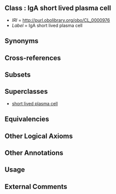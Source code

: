 
## Class : IgA short lived plasma cell

 * *IRI* = http://purl.obolibrary.org/obo/CL_0000976
 * *Label* = IgA short lived plasma cell

## Synonyms


## Cross-references


## Subsets


## Superclasses

 * [short lived plasma cell](../../CL/75/CL_0000975.md)

## Equivalencies


## Other Logical Axioms


## Other Annotations


## Usage


## External Comments

